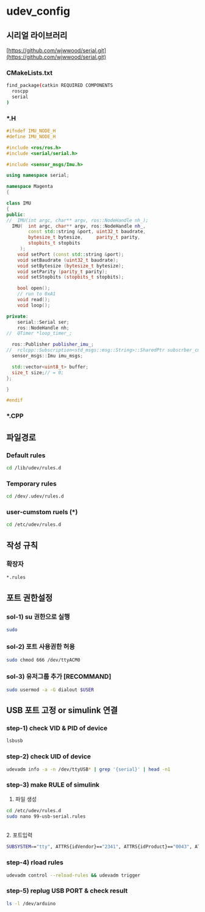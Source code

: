 # udev_config

## 시리얼 라이브러리
[https://github.com/wjwwood/serial.git](https://github.com/wjwwood/serial.git)

### CMakeLists.txt
```Bash
find_package(catkin REQUIRED COMPONENTS
  roscpp
  serial
)
```
### *.H
```C++
#ifndef IMU_NODE_H
#define IMU_NODE_H

#include <ros/ros.h>
#include <serial/serial.h>

#include <sensor_msgs/Imu.h>

using namespace serial;

namespace Magenta
{

class IMU
{
public:
//  IMU(int argc, char** argv, ros::NodeHandle nh_);
  IMU(  int argc, char** argv, ros::NodeHandle nh_,
        const std::string &port, uint32_t baudrate,
        bytesize_t bytesize,     parity_t parity,
        stopbits_t stopbits
     );
    void setPort (const std::string &port);
    void setBaudrate (uint32_t baudrate);
    void setBytesize (bytesize_t bytesize);
    void setParity (parity_t parity);
    void setStopbits (stopbits_t stopbits);

    bool open();
    // run to 0xA1
    void read();
    void loop();

private:
    serial::Serial ser;
    ros::NodeHandle nh;
//  QTimer *loop_timer_;

  ros::Publisher publisher_imu_;
//  rclcpp::Subscription<std_msgs::msg::String>::SharedPtr subscrber_cmd_;
  sensor_msgs::Imu imu_msgs;

  std::vector<uint8_t> buffer;
  size_t size;// = 0;
};

}

#endif
```

### *.CPP

## 파일경로
### Default rules
```Bash
cd /lib/udev/rules.d
```
### Temporary rules
``` Bash
cd /dev/.udev/rules.d
```
### user-cumstom ruels (*)
```Bash
cd /etc/udev/rules.d
```
## 작성 규칙
### 확장자
```Bash
*.rules
```
## 포트 권한설정
### sol-1) su 권한으로 실행
```Bash
sudo 
```

### sol-2) 포트 사용권한 허용
```Bash
sudo chmod 666 /dev/ttyACM0
```
### sol-3) 유저그룹 추가 [RECOMMAND]
```Bash
sudo usermod -a -G dialout $USER
```



## USB 포트 고정 or simulink 연결
 ### step-1) check VID & PID of device
```Bash
lsbusb
```
 ### step-2) check UID of device
```Bash
udevadm info -a -n /dev/ttyUSB* | grep '{serial}' | head -n1
```
 ### step-3) make RULE of simulink
1. 파일 생성

```Bash
cd /etc/udev/rules.d
sudo nano 99-usb-serial.rules
```
</br>
2. 포트입력

```Bash
SUBSYSTEM=="tty", ATTRS{idVendor}=="2341", ATTRS{idProduct}=="0043", ATTRS{serial}=="8573531333335161B142", SYMLINK+="arduino"
```
### step-4) rload rules
```Bash
udevadm control --reload-rules && udevadm trigger
```

### step-5) replug USB PORT & check result
 ```Bash
 ls -l /dev/arduino
 ```
